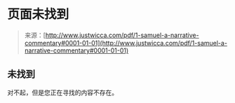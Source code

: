 <!--yml

category: 未分类

date: 2024-06-12 19:17:58

-->

# 页面未找到

> 来源：[http://www.justwicca.com/pdf/1-samuel-a-narrative-commentary#0001-01-01](http://www.justwicca.com/pdf/1-samuel-a-narrative-commentary#0001-01-01)

## 未找到

对不起，但是您正在寻找的内容不存在。
